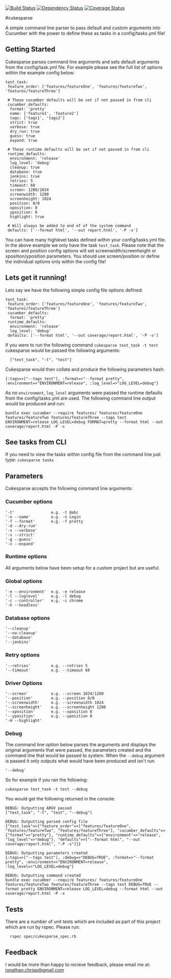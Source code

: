 [![Build Status](https://travis-ci.org/jonathanchrisp/cukesparse.png?branch=master)](https://travis-ci.org/jonathanchrisp/cukesparse)
[![Dependency Status](https://gemnasium.com/jonathanchrisp/cukesparse.png)](https://gemnasium.com/jonathanchrisp/cukesparse)
[![Coverage Status](https://coveralls.io/repos/jonathanchrisp/cukesparse/badge.png?branch=master)](https://coveralls.io/r/jonathanchrisp/cukesparse)

#cukesparse

A simple command line parser to pass default and custom arguments into Cucumber with the power to define these as tasks in a config/tasks.yml file!

## Getting Started
Cukesparse parses command line arguments and sets default arguments from the config/task.yml file. For example please see the full list of options within the example config below:

    test_task:
     feature_order: ['features/featureOne', 'features/featureTwo', 'features/featureThree']

     # These cucumber defaults will be set if not passed in from cli
     cucumber_defaults:
      format: 'pretty'
      name: ['feature1', 'feature2']
      tags: ['tags1', 'tags2']
      strict: true
      verbose: true
      dry_run: true
      guess: true
      expand: true

     # These runtime defaults will be set if not passed in from cli
     runtime_defaults:
      environment: 'release'
      log_level: 'debug'
      cleanup: true
      database: true
      jenkins: true
      retries: 5
      timeout: 60
      screen: 1280/1024
      screenwidth: 1280
      screenheight: 1024
      position: 0/0
      xposition: 0
      yposition: 0
      highlight: true

     # Will always be added to end of of the system command
     defaults: ['--format html', '--out report.html', '-P -s']

You can have many highlevel tasks defined within your config/tasks.yml file. In the above example we only have the task `test_task`. Please note that the screen and position config options will set screenwidth/screenheight or xposition/yposition parameters. You should use screen/position or define the individual options only within the config file!

## Lets get it running!
Lets say we have the following simple config file options defined:

    test_task:
     feature_order: ['features/featureOne', 'features/featureTwo', 'features/featureThree']
     cucumber_defaults:
      format: 'pretty'
     runtime_defaults:
      environment: 'release'
      log_level: 'debug'
     defaults: ['--format html', '--out coverage/report.html', '-P -s']

If you were to run the following command `cukesparse test_task -t test` cukesparse would be passed the following arguments:

      ["test_task", "-t", "test"]

Cukesparse would then collate and produce the following parameters hash:

    {:tags=>["--tags test"], :format=>"--format pretty", :environment=>"ENVIRONMENT=release", :log_level=>"LOG_LEVEL=debug"}

As no `environment`, `log_level` arguments were passed the runtime defaults from the config/tasks.yml are used. The following command line output would be produced and run:

    bundle exec cucumber --require features/ features/featureOne features/featureTwo features/featureThree --tags test
    ENVIRONMENT=release LOG_LEVEL=debug FORMAT=pretty --format html --out coverage/report.html -P -s

## See tasks from CLI
If you need to view the tasks within config file from the command line just type: `cukesparse tasks`

## Parameters
Cukesparse accepts the following command line arguments:

### Cucumber options
    '-t'                e.g. -t @abc
    '-n --name'         e.g. -n Login
    '-f --format'       e.g. -f pretty
    '-d --dry-run'
    '-v --verbose'
    '-s --strict'
    '-g --guess'
    '-x --expand'

### Runtime options
All arguments below have been setup for a custom project but are useful.

### Global options
    '-e --environment'  e.g. -e release
    '-l --loglevel'     e.g. -l debug
    '-c --controller'   e.g. -c chrome
    '-h --headless'

### Database options
    '--cleanup'
    '--no-cleanup'
    '--database'
    '--jenkins'

### Retry options
    '--retries'         e.g. --retries 5
    '--timeout'         e.g. --timeout 60

### Driver Options
    '--screen'          e.g. --screen 1024/1280
    '--position'        e.g. --position 0/0
    '--screenwidth'     e.g. --screenwidth 1024
    '--screenheight'    e.g. --screenheight 1280
    '--xposition'       e.g. --xposition 0
    '--yposition'       e.g. --yposition 0
    '-H --highlight'

### Debug
The command line option below parses the arguments and displays the original arguments that were passed, the parameters created and the command line that would be passed to system.
When the `--debug` argument is passed it only outputs what would have been produced and isn't run.

    '--debug'

So for example if you ran the following:

    cukesparse test_task -t test --debug

You would get the following returned in the console:

    DEBUG: Outputting ARGV passed
    ["test_task", "-t", "test", "--debug"]

    DEBUG: Outputting parsed config file
    {"test_task"=>{"feature_order"=>["features/featureOne", "features/featureTwo", "features/featureThree"], "cucumber_defaults"=>{"format"=>"pretty"}, "runtime_defaults"=>{"environment"=>"release", "log_level"=>"debug"}, "defaults"=>["--format html", "--out coverage/report.html", "-P -s"]}}

    DEBUG: Outputting parameters created
    {:tags=>["--tags test"], :debug=>"DEBUG=TRUE", :format=>"--format pretty", :environment=>"ENVIRONMENT=release", :log_level=>"LOG_LEVEL=debug"}

    DEBUG: Outputting command created
    bundle exec cucumber --require features/ features/featureOne features/featureTwo features/featureThree --tags test DEBUG=TRUE --format pretty ENVIRONMENT=release LOG_LEVEL=debug --format html --out coverage/report.html -P -s

## Tests
There are a number of unit tests which are included as part of this project which are run by rspec. Please run:

      rspec spec/cukesparse_spec.rb

## Feedback
I would be more than happy to recieve feedback, please email me at: jonathan.chrisp@gmail.com
